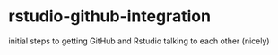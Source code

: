 # rstudio-github-integration
initial steps to getting GitHub and Rstudio talking to each other (nicely)
